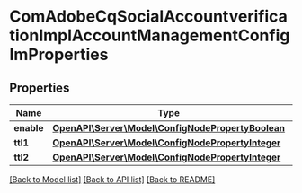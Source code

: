 # ComAdobeCqSocialAccountverificationImplAccountManagementConfigImProperties

## Properties
Name | Type | Description | Notes
------------ | ------------- | ------------- | -------------
**enable** | [**OpenAPI\Server\Model\ConfigNodePropertyBoolean**](ConfigNodePropertyBoolean.md) |  | [optional] 
**ttl1** | [**OpenAPI\Server\Model\ConfigNodePropertyInteger**](ConfigNodePropertyInteger.md) |  | [optional] 
**ttl2** | [**OpenAPI\Server\Model\ConfigNodePropertyInteger**](ConfigNodePropertyInteger.md) |  | [optional] 

[[Back to Model list]](../README.md#documentation-for-models) [[Back to API list]](../README.md#documentation-for-api-endpoints) [[Back to README]](../README.md)


